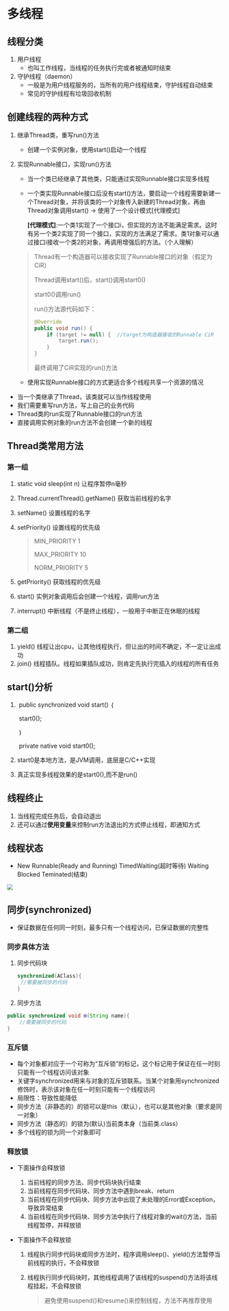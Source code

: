 # 多线程



## 线程分类

1. 用户线程
   - 也叫工作线程，当线程的任务执行完或者被通知时结束
2. 守护线程（daemon）
   - 一般是为用户线程服务的，当所有的用户线程结束，守护线程自动结束
   - 常见的守护线程有垃圾回收机制



## 创建线程的两种方式

1. 继承Thread类，重写run()方法

   - 创建一个实例对象，使用start()启动一个线程

2. 实现Runnable接口，实现run()方法

   - 当一个类已经继承了其他类，只能通过实现Runnable接口实现多线程

   - 一个类实现Runnable接口后没有start()方法，要启动一个线程需要新建一个Thread对象，并将该类的一个对象传入新建的Thread对象，再由Thread对象调用start()    ->   使用了一个设计模式[代理模式]

     **[代理模式]**:一个类1实现了一个接口i，但实现的方法不能满足需求。这时有另一个类2实现了同一个接口，实现的方法满足了需求。类1对象可以通过接口i接收一个类2的对象，再调用增强后的方法。（个人理解）

   > Thread有一个构造器可以接收实现了Runnable接口的对象（假定为CiR）
   >
   > Thread调用start()后，start()调用start0()
   >
   > start0()调用run()
   >
   > run()方法源代码如下：
   >
   > ```java
   > @Override
   > public void run() {
   >     if (target != null) {	//target为构造器接收的Runnable CiR
   >         target.run();
   >     }
   > }
   > ```
   >
   > 最终调用了CiR实现的run()方法

   - 使用实现Runnable接口的方式更适合多个线程共享一个资源的情况



- 当一个类继承了Thread，该类就可以当作线程使用
- 我们需要重写run方法，写上自己的业务代码
- Thread类的run实现了Runnable接口的run方法
- 直接调用实例对象的run方法不会创建一个新的线程



## Thread类常用方法

### 第一组

1. static void sleep(int n)     让程序暂停n毫秒

2. Thread.currentThread().getName()    获取当前线程的名字

3. setName()    设置线程的名字

4. setPriority()    设置线程的优先级

   > MIN_PRIORITY     1
   >
   > MAX_PRIORITY     10
   >
   > NORM_PRIORITY    5

5. getPriority()    获取线程的优先级

6. start()    实例对象调用后会创建一个线程，调用run方法

7. interrupt()    中断线程（不是终止线程），一般用于中断正在休眠的线程



### 第二组

1. yield()    线程让出cpu，让其他线程执行，但让出的时间不确定，不一定让出成功
2. join()    线程插队。线程如果插队成功，则肯定先执行完插入的线程的所有任务



## start()分析

1. ​    public synchronized void start() ｛

   ​		start0();

   ​	｝

   ​    private native void start0();

2. start0是本地方法，是JVM调用，底层是C/C++实现

3. 真正实现多线程效果的是start0(),而不是run()



## 线程终止

1. 当线程完成任务后，会自动退出
2. 还可以通过**使用变量**来控制run方法退出的方式停止线程，即通知方式



## 线程状态

- New    Runnable(Ready and Running)    TimedWaiting(超时等待)    Waiting    Blocked     Teminated(结束)

<img src="/home/xx/Documents/studyMd/IMG/线程状态图.jpeg" style="zoom:80%;" />



## 同步(synchronized)

- 保证数据在任何同一时刻，最多只有一个线程访问，已保证数据的完整性

### 同步具体方法

1. 同步代码块

   ```java
   synchronized(AClass){
   	//需要被同步的代码
   }
   ```

   

2. 同步方法

```java
public synchronized void m(String name){
	//需要被同步的代码
}
```



### 互斥锁

- 每个对象都对应于一个可称为“互斥锁”的标记，这个标记用于保证在任一时刻只能有一个线程访问该对象
- 关键字synchronized用来与对象的互斥锁联系。当某个对象用synchronized修饰时，表示该对象在任一时刻只能有一个线程访问
- 局限性：导致性能降低
- 同步方法（非静态的）的锁可以是this（默认），也可以是其他对象（要求是同一对象）
- 同步方法（静态的）的锁为(默认)当前类本身（当前类.class）
- 多个线程的锁为同一个对象即可



### 释放锁

- 下面操作会释放锁

  1. 当前线程的同步方法、同步代码块执行结束
  2. 当前线程在同步代码块、同步方法中遇到break、return
  3. 当前线程在同步代码块、同步方法中出现了未处理的Error或Exception，导致异常结束
  4. 当前线程在同步代码块、同步方法中执行了线程对象的wait()方法，当前线程暂停，并释放锁

- 下面操作不会释放锁

  1. 线程执行同步代码块或同步方法时，程序调用sleep()、yield()方法暂停当前线程的执行，不会释放锁

  2. 线程执行同步代码块时，其他线程调用了该线程的suspend()方法将该线程挂起，不会释放锁

     >避免使用suspend()和resume()来控制线程，方法不再推荐使用

 
